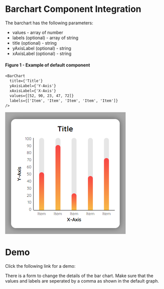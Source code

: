 # Barchart Component Integration

The barchart has the following parameters:

- values - array of number
- labels (optional) - array of string
- title (optional) - string
- yAxisLabel (optional) - string
- xAxisLabel (optional) - string

#### Figure 1 - Example of default component

```
<BarChart
  title={'Title'}
  yAxisLabel={'Y-Axis'}
  xAxisLabel={'X-Axis'}
  values={[52, 90, 23, 47, 72]}
  labels={['Item', 'Item', 'Item', 'Item', 'Item']}
/>
```

![Alt text](image.png)

# Demo

Click the following link for a demo:

There is a form to change the details of the bar chart. Make sure that the values and labels are seperated by a comma as shown in the default graph.
